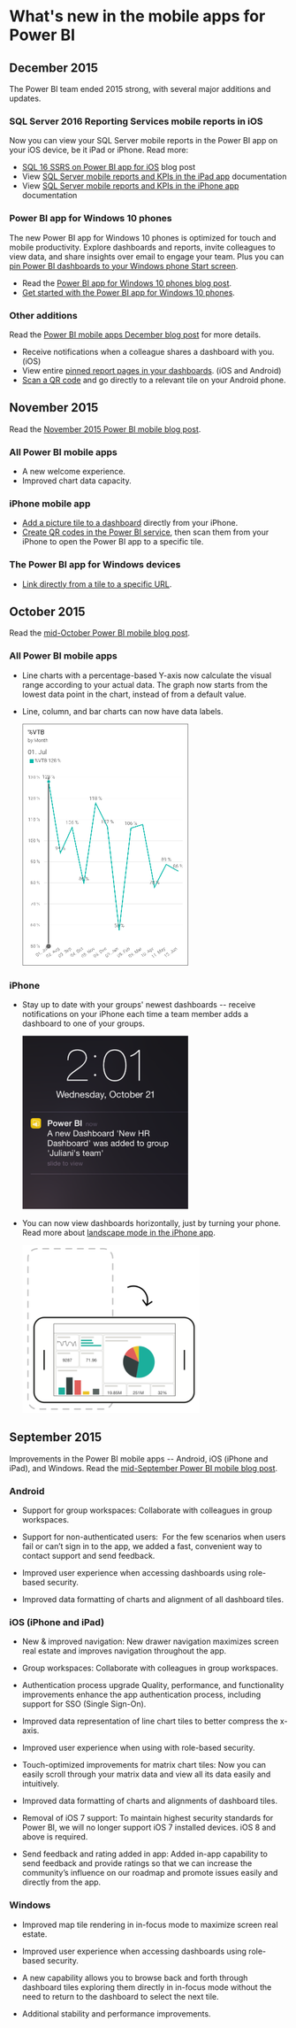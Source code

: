 <properties 
   pageTitle="What's new in the mobile apps for Power BI"
   description="What's new in the mobile apps for Power BI"
   services="powerbi" 
   documentationCenter="" 
   authors="maggiesMSFT" 
   manager="mblythe" 
   editor=""
   tags=""/>
 
<tags
   ms.service="powerbi"
   ms.devlang="NA"
   ms.topic="article"
   ms.tgt_pltfrm="NA"
   ms.workload="powerbi"
   ms.date="01/06/2016"
   ms.author="maggies"/>

# What's new in the mobile apps for Power BI  

## December 2015
The Power BI team ended 2015 strong, with several major additions and updates.

### SQL Server 2016 Reporting Services mobile reports in iOS
Now you can view your SQL Server mobile reports in the Power BI app on your iOS device, be it iPad or iPhone. Read more:

-   [SQL 16 SSRS on Power BI app for iOS](http://blogs.msdn.com/b/powerbi/archive/2015/12/30/sql-16-ssrs-on-power-bi-app-for-ios.aspx) blog post
-   View [SQL Server mobile reports and KPIs in the iPad app](powerbi-mobile-ipad-kpis-mobile-reports.md) documentation
-   View [SQL Server mobile reports and KPIs in the iPhone app](powerbi-mobile-iphone-kpis-mobile-reports.md) documentation

### Power BI app for Windows 10 phones
The new Power BI app for Windows 10 phones is optimized for touch and mobile productivity. Explore dashboards and reports, invite colleagues to view data, and share insights over email to engage your team. Plus you can [pin Power BI dashboards to your Windows phone Start screen](powerbi-mobile-pin-dashboard-from-win10phone-app.md).

-   Read the [Power BI app for Windows 10 phones blog post](http://blogs.msdn.com/b/powerbi/archive/2015/12/30/announcing-the-power-bi-app-for-windows-10-mobile.aspx).
-   [Get started with the Power BI app for Windows 10 phones](powerbi-mobile-win10phone-app-get-started.md).

### Other additions
Read the [Power BI mobile apps December blog post](http://blogs.msdn.com/b/powerbi/archive/2015/12/30/power-bi-mobile-apps-update-_2d00_-december-2015.aspx) for more details.

-   Receive notifications when a colleague shares a dashboard with you. (iOS)
-   View entire [pinned report pages in your dashboards](powerbi-mobile-report-page-tiles-in-the-iphone-app.md). (iOS and Android)
-   [Scan a QR code](http://blogs.msdn.com/b/powerbi/archive/2015/12/08/bridge-the-gap-between-your-physical-world-and-your-bi-using-qr-codes.aspx) and go directly to a relevant tile on your Android phone.

## November 2015

Read the [November 2015 Power BI mobile blog post](http://blogs.msdn.com/b/powerbi/archive/2015/11/24/power-bi-mobile-apps-update-_2d00_-november-2015.aspx).

### All Power BI mobile apps

- A new welcome experience.
- Improved chart data capacity.

### iPhone mobile app

- [Add a picture tile to a dashboard](powerbi-mobile-picture-tiles-in-the-iphone-app.md) directly from your iPhone.
- [Create QR codes in the Power BI service](powerbi-service-qr-code-for-tile.md), then scan them from your iPhone to open the Power BI app to a specific tile.

### The Power BI app for Windows devices

- [Link directly from a tile to a specific URL](powerbi-service-edit-a-tile-in-a-dashboard.md#hyperlink).


## October 2015

Read the [mid-October Power BI mobile blog post](http://blogs.msdn.com/b/powerbi/archive/2015/10/21/power-bi-mobile-mid-october-updates-are-here.aspx).

### All Power BI mobile apps 

- Line charts with a percentage-based Y-axis now calculate the visual range according to your actual data. The graph now starts from the lowest data point in the chart, instead of from a default value.

- Line, column, and bar charts can now have data labels. 

    ![](media/powerbi-mobile-whats-new-in-the-mobile-apps/PBI_MobileLineChart.png)

### iPhone
- Stay up to date with your groups' newest dashboards -- receive notifications on your iPhone each time a team member adds a dashboard to one of your groups.

    ![](media/powerbi-mobile-whats-new-in-the-mobile-apps/PBI_iPh_GrpDashAlertCrop.png)

- You can now view dashboards horizontally, just by turning your phone. Read more about [landscape mode in the iPhone app](http://blogs.msdn.com/b/powerbi/archive/2015/11/02/enjoy-the-landscape-with-the-power-bi-iphone-app.aspx).

    ![](media/powerbi-mobile-whats-new-in-the-mobile-apps/PBI_iPh_Landscape.png)

## September 2015  
Improvements in the Power BI mobile apps -- Android, iOS (iPhone and iPad), and Windows. Read the [mid-September Power BI mobile blog post](http://blogs.msdn.com/b/powerbi/archive/2015/09/23/power-bi-mobile-mid-september-updates-are-here.aspx).

### Android  
-   Support for group workspaces: Collaborate with colleagues in group workspaces. 

-   Support for non-authenticated users:  For the few scenarios when users fail or can’t sign in to the app, we added a fast, convenient way to contact support and send feedback.

-   Improved user experience when accessing dashboards using role-based security.          

-   Improved data formatting of charts and alignment of all dashboard tiles. 

### iOS (iPhone and iPad)  
-   New & improved navigation: New drawer navigation maximizes screen real estate and improves navigation throughout the app. 

-   Group workspaces: Collaborate with colleagues in group workspaces. 

-   Authentication process upgrade Quality, performance, and functionality improvements enhance the app authentication process, including support for SSO (Single Sign-On). 

-   Improved data representation of line chart tiles to better compress the x-axis.

-   Improved user experience when using with role-based security.

-   Touch-optimized improvements for matrix chart tiles: Now you can easily scroll through your matrix data and view all its data easily and intuitively.

-   Improved data formatting of charts and alignments of dashboard tiles. 

-   Removal of iOS 7 support: To maintain highest security standards for Power BI, we will no longer support iOS 7 installed devices. iOS 8 and above is required. 

-   Send feedback and rating added in app: Added in-app capability to send feedback and provide ratings so that we can increase the community’s influence on our roadmap and promote issues easily and directly from the app.

### Windows   
-   Improved map tile rendering in in-focus mode to maximize screen real estate.

-   Improved user experience when accessing dashboards using role-based security. 

-   A new capability allows you to browse back and forth through dashboard tiles exploring them directly in in-focus mode without the need to return to the dashboard to select the next tile.

-   Additional stability and performance improvements. 
